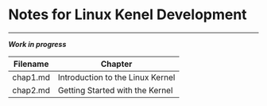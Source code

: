 # Notes for Linux Kenel Development
---

***Work in progress***

Filename  | Chapter
------------- | -------------
chap1.md  | Introduction to the Linux Kernel
chap2.md  | Getting Started with the Kernel
